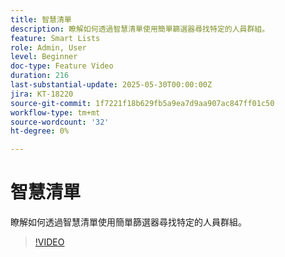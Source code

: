 ```yaml
---
title: 智慧清單
description: 瞭解如何透過智慧清單使用簡單篩選器尋找特定的人員群組。
feature: Smart Lists
role: Admin, User
level: Beginner
doc-type: Feature Video
duration: 216
last-substantial-update: 2025-05-30T00:00:00Z
jira: KT-18220
source-git-commit: 1f7221f18b629fb5a9ea7d9aa907ac847ff01c50
workflow-type: tm+mt
source-wordcount: '32'
ht-degree: 0%

---
```



# 智慧清單

瞭解如何透過智慧清單使用簡單篩選器尋找特定的人員群組。

>[!VIDEO](https://video.tv.adobe.com/v/3463190/?learn=on&enablevpops)
